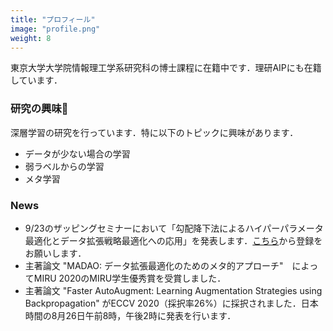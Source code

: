 ```yaml
---
title: "プロフィール"
image: "profile.png"
weight: 8
---
```


東京大学大学院情報理工学系研究科の博士課程に在籍中です．理研AIPにも在籍しています．

### 研究の興味

深層学習の研究を行っています．特に以下のトピックに興味があります．

* データが少ない場合の学習
* 弱ラベルからの学習
* メタ学習

### News

* 9/23のザッピングセミナーにおいて「勾配降下法によるハイパーパラメータ最適化とデータ拡張戦略最適化への応用」を発表します．[こちら](https://zappingseminar.connpass.com/event/189061/)から登録をお願いします．
* 主著論文 "MADAO: データ拡張最適化のためのメタ的アプローチ"　によってMIRU 2020のMIRU学生優秀賞を受賞しました．
* 主著論文 "Faster AutoAugment: Learning Augmentation Strategies using Backpropagation" がECCV 2020（採択率26%）に採択されました．日本時間の8月26日午前8時，午後2時に発表を行います．